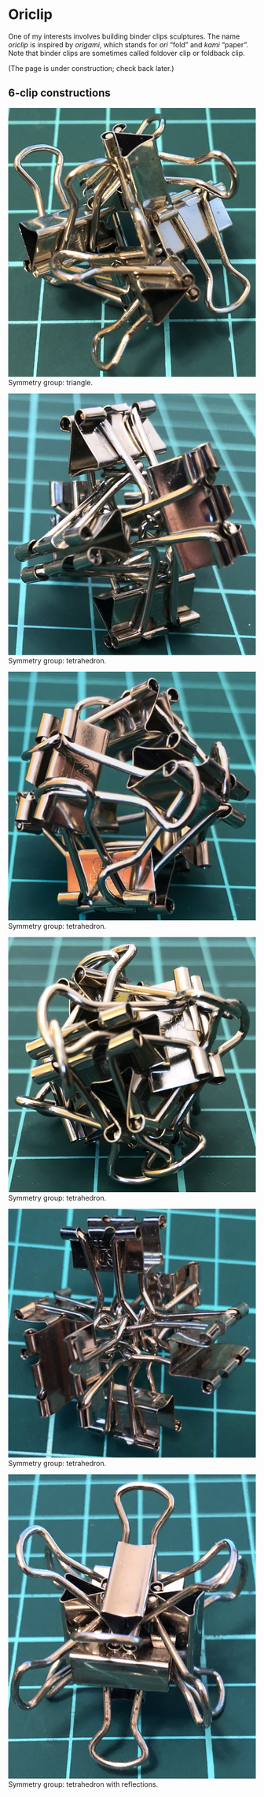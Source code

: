 
# Oriclip

One of my interests involves building binder clips sculptures.
The name *oriclip* is inspired by *origami*,
which stands for *ori* “fold” and *kami* “paper”.
Note that binder clips are sometimes called foldover clip or foldback clip.

(The page is under construction; check back later.)

## 6-clip constructions

![6 binder clips forming a cycle](6cycle.jpg)  
Symmetry group: triangle.

![6 binder clips with bodies pointing outward](6wedge.jpg)  
Symmetry group: tetrahedron.

![6 binder clips with handles fit in notches](6fitin.jpg)  
Symmetry group: tetrahedron.

![6 binder clips with interlocking handles](6twist.jpg)  
Symmetry group: tetrahedron.

![6 binder clips forming a 3D cross](6cross.jpg)  
Symmetry group: tetrahedron.

![6 binder clips with spiky handles](6spike.jpg)  
Symmetry group: tetrahedron with reflections.